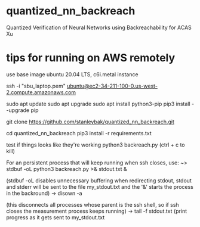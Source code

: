# quantized_nn_backreach
Quantized Verification of Neural Networks using Backreachability for ACAS Xu


# tips for running on AWS remotely

use base image ubuntu 20.04 LTS, c6i.metal instance

ssh -i "sbu_laptop.pem" ubuntu@ec2-34-211-100-0.us-west-2.compute.amazonaws.com

sudo apt update
sudo apt upgrade
sudo apt install python3-pip
pip3 install --upgrade pip

git clone https://github.com/stanleybak/quantized_nn_backreach.git

cd quantized_nn_backreach
pip3 install -r requirements.txt


test if things looks like they're working
python3 backreach.py (ctrl + c to kill)

For an persistent process that will keep running when ssh closes, use:
~> stdbuf -oL python3 backreach.py >& stdout.txt &


(stdbuf -oL disables unnecessary buffering when redirecting stdout, stdout and stderr will be sent to the file my_stdout.txt and the '&' starts the process in the backround)
-> disown -a

(this disconnects all processes whose parent is the ssh shell, so if ssh closes the measurement process keeps running)
-> tail -f stdout.txt (print progress as it gets sent to my_stdout.txt